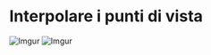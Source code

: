 # Interpolare i punti di vista #

![Imgur](https://i.imgur.com/OSGtW5v.jpg)
![Imgur](https://i.imgur.com/yvqYvZY.jpg)
